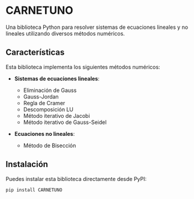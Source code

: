 # CARNETUNO

Una biblioteca Python para resolver sistemas de ecuaciones lineales y no lineales utilizando diversos métodos numéricos.

## Características

Esta biblioteca implementa los siguientes métodos numéricos:

- **Sistemas de ecuaciones lineales**:
  - Eliminación de Gauss
  - Gauss-Jordan
  - Regla de Cramer
  - Descomposición LU
  - Método iterativo de Jacobi
  - Método iterativo de Gauss-Seidel

- **Ecuaciones no lineales**:
  - Método de Bisección

## Instalación

Puedes instalar esta biblioteca directamente desde PyPI:

```bash
pip install CARNETUNO